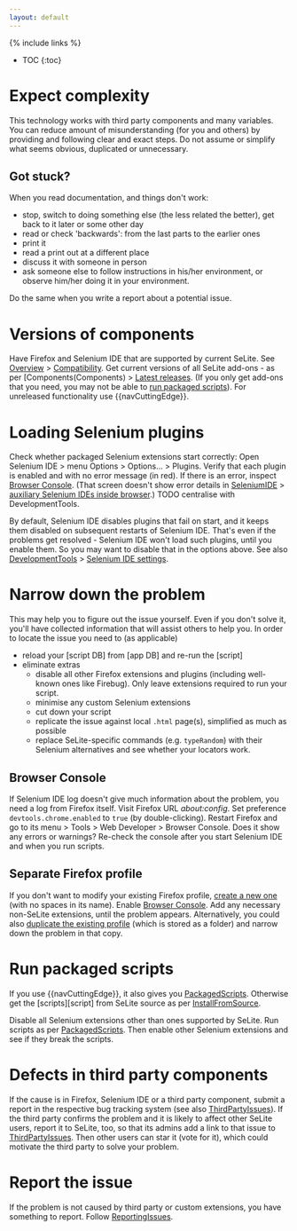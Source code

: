 ```yaml
---
layout: default
---
```

{% include links %}
* TOC
{:toc}

# Expect complexity #
This technology works with third party components and many variables. You can reduce amount of misunderstanding (for you and others) by providing and following clear and exact steps. Do not assume or simplify what seems obvious, duplicated or unnecessary.

## Got stuck? ##
When you read documentation, and things don't work:

  * stop, switch to doing something else (the less related the better), get back to it later or some other day
  * read or check 'backwards': from the last parts to the earlier ones
  * print it
  * read a print out at a different place
  * discuss it with someone in person
  * ask someone else to follow instructions in his/her environment, or observe him/her doing it in your environment.

Do the same when you write a report about a potential issue.

# Versions of components #
Have Firefox and Selenium IDE that are supported by current SeLite. See [Overview](./) > [Compatibility](./#compatibility). Get current versions of all SeLite add-ons - as per [Components(Components) > [Latest releases](Components#latest-releases). (If you only get add-ons that you need, you may not be able to [run packaged scripts](#run-packaged-scripts)). For unreleased functionality use {{navCuttingEdge}}.

# Loading Selenium plugins #
Check whether packaged Selenium extensions start correctly: Open Selenium IDE > menu Options > Options... > Plugins. Verify that each plugin is enabled and with no error message (in red). If there is an error, inspect [Browser Console](#browser-console). (That screen doesn't show error details in [SeleniumIDE](SeleniumIDE) > [auxiliary Selenium IDEs inside browser](SeleniumIDE#auxiliary-selenium-ides-inside-browser).) TODO centralise with DevelopmentTools.

By default, Selenium IDE disables plugins that fail on start, and it keeps them disabled on subsequent restarts of Selenium IDE. That's even if the problems get resolved - Selenium IDE won't load such plugins, until you enable them. So you may want to disable that in the options above. See also [DevelopmentTools](DevelopmentTools) > [Selenium IDE settings](DevelopmentTools#selenium-ide-settings).

# Narrow down the problem #
This may help you to figure out the issue yourself. Even if you don't solve it, you'll have collected information that will assist others to help you. In order to locate the issue you need to (as applicable)

  * reload your [script DB] from [app DB] and re-run the [script]
  * eliminate extras
    * disable all other Firefox extensions and plugins (including  well-known ones like Firebug). Only leave extensions required to run your script.
    * minimise any custom Selenium extensions
    * cut down your script
    * replicate the issue against local `.html` page(s), simplified as much as possible
    * replace SeLite-specific commands (e.g. `typeRandom`) with their Selenium alternatives and see whether your locators work.

## Browser Console ##
If Selenium IDE log doesn't give much information about the problem, you need a log from Firefox itself. Visit Firefox URL _about:config_. Set preference `devtools.chrome.enabled` to `true` (by double-clicking). Restart Firefox and go to its menu > Tools > Web Developer > Browser Console. Does it show any errors or warnings? Re-check the console after you start Selenium IDE and when you run scripts.

## Separate Firefox profile ##
If you don't want to modify your existing Firefox profile, [create a new one](https://developer.mozilla.org/en-US/Add-ons/Setting_up_extension_development_environment#Development_profile) (with no spaces in its name). Enable [Browser Console](#browser-console). Add any necessary non-SeLite extensions, until the problem appears. Alternatively, you could also [duplicate the existing profile](http://kb.mozillazine.org/Moving_your_profile_folder) (which is stored as a folder) and narrow down the problem in that copy.

# Run packaged scripts #
If you use {{navCuttingEdge}}, it also gives you [PackagedScripts](PackagedScripts). Otherwise get the [scripts][script] from SeLite source as per [InstallFromSource](InstallFromSource).

Disable all Selenium extensions other than ones supported by SeLite. Run scripts as per [PackagedScripts](PackagedScripts). Then enable other Selenium extensions and see if they break the scripts.

# Defects in third party components #
If the cause is in Firefox, Selenium IDE or a third party component, submit a report in the respective bug tracking system (see also [ThirdPartyIssues](ThirdPartyIssues)). If the third party confirms the problem and it is likely to affect other SeLite users, report it to SeLite, too, so that its admins add a link to that issue to [ThirdPartyIssues](ThirdPartyIssues). Then other users can star it (vote for it), which could motivate the third party to solve your problem.

# Report the issue #
If the problem is not caused by third party or custom extensions, you have something to report. Follow [ReportingIssues](ReportingIssues).